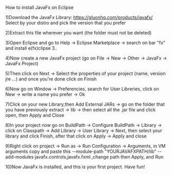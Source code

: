 How to install JavaFx on Eclipse

1)Download the JavaFx Library:  https://gluonhq.com/products/javafx/
    Select by your distro and pick the version that you prefer
    
2)Extract this file wherever you want (the folder must not be deleted)

3)Open Eclipse and go to Help -> Eclipse Marketplace -> search on bar "fx" and install e(fx)clipse 3.*.*

4)Now create a new JavaFx project (go on File -> New -> Other -> JavaFx -> JavaFx Project)

5)Then click on Next -> Select the properties of your project (name, version jre ...) and once you're done click on Finish

6)Now go on Window -> Preferencies, search for User Libreries, click on New -> write a name you prefer -> Ok

7)Click on your new Library,then Add External JARs -> go on the folder that you have previously extract -> lib -> then select all the .jar file and click open, then Apply and Close

8)In your project now go on BuildPath -> Configure BuildPath -> Library -> click on Classpath -> Add Library -> User Library -> Next, then select your library and click Finish, after that click on Apply -> Apply and close

9)Right click on project -> Run as -> Run Configuration -> Arguments, in VM arguments copy and paste this --module-path "YOURJAVAFXPATH/lib" --add-modules javafx.controls,javafx.fxml  ,change path then Apply, and Run

10)Now JavaFx is installed, and this is your first project. Have fun!
